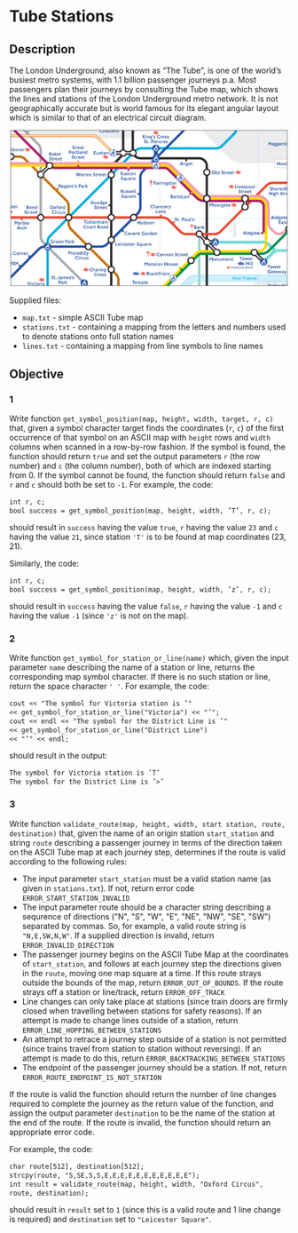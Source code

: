# Tube Stations

## Description
The London Underground, also known as “The Tube”, is one of the world’s busiest metro systems, with 1.1 billion passenger journeys p.a.
Most passengers plan their journeys by consulting the Tube map, which shows the lines and stations of the London Underground metro network. It is not geographically accurate but is world famous for its
elegant angular layout which is similar to that of an electrical circuit diagram.

<p align="center">
  <img width="500" src="figure.png">
</p>

Supplied files:
* `map.txt` - simple ASCII Tube map
* `stations.txt` - containing a mapping from the letters and numbers used to denote stations onto full station names
* `lines.txt` - containing a mapping from line symbols to line names

## Objective

### 1
Write function `get_symbol_position(map, height, width, target, r, c)` that, given a symbol character target finds the coordinates (`r`, `c`) of the first occurrence of that symbol on an ASCII map with `height` rows and `width` columns when scanned in a row-by-row fashion. If the symbol is found, the function should return `true` and set the output parameters `r` (the row number) and `c` (the column number), both of which are indexed starting from 0. If the symbol cannot be found, the function should return `false` and `r` and `c` should both be set to `-1`.
For example, the code:
```
int r, c;
bool success = get_symbol_position(map, height, width, ’T’, r, c);
```
should result in `success` having the value `true`, `r` having the value `23` and `c` having the value `21`, since station `'T'` is to be found at map coordinates (23, 21).

Similarly, the code:
```
int r, c;
bool success = get_symbol_position(map, height, width, ’z’, r, c);
```
should result in `success` having the value `false`, `r` having the value `-1` and `c` having the value `-1` (since `'z'` is not on the map).

### 2
Write function `get_symbol_for_station_or_line(name)` which, given the input parameter `name` describing the name of a station or line, returns the corresponding map symbol character. If there is no such station or line, return the space character `' '`.
For example, the code:
```
cout << "The symbol for Victoria station is ’"
<< get_symbol_for_station_or_line("Victoria") << "’";
cout << endl << "The symbol for the District Line is ’"
<< get_symbol_for_station_or_line("District Line")
<< "’" << endl;
```
should result in the output:
```
The symbol for Victoria station is ’T’
The symbol for the District Line is ’>’
```

### 3
Write function `validate_route(map, height, width, start station, route, destination)` that, given the name of an origin station `start_station` and string `route` describing a passenger journey in terms of the direction taken on the ASCII Tube map at each journey step, determines if the route is valid according to the following rules:
* The input parameter `start_station` must be a valid station name (as given in `stations.txt`). If not, return error code `ERROR_START_STATION_INVALID`
* The input parameter route should be a character string describing a sequrence of directions ("N", "S", "W", "E", "NE", "NW", "SE", "SW") separated by commas. So, for example, a valid route string is `"N,E,SW,N,W"`. If a supplied direction is invalid, return `ERROR_INVALID_DIRECTION`
* The passenger journey begins on the ASCII Tube Map at the coordinates of `start_station`, and follows at each journey step the directions given in the `route`, moving one map square at a time. If this route strays outside the bounds of the map, return `ERROR_OUT_OF_BOUNDS`. If the route strays off a station or line/track, return `ERROR_OFF_TRACK`
* Line changes can only take place at stations (since train doors are firmly closed when travelling between stations for safety reasons). If an attempt is made to change lines outside of a station, return `ERROR_LINE_HOPPING_BETWEEN_STATIONS`
* An attempt to retrace a journey step outside of a station is not permitted (since trains travel from station to station without reversing). If an attempt is made to do this, return `ERROR_BACKTRACKING_BETWEEN_STATIONS`
* The endpoint of the passenger journey should be a station. If not, return `ERROR_ROUTE_ENDPOINT_IS_NOT_STATION`

If the route is valid the function should return the number of line changes required to complete the journey as the return value of the function, and assign the output parameter `destination` to be the name of the station at the end of the route. If the route is invalid, the function should return an appropriate error code.

For example, the code:
```
char route[512], destination[512];
strcpy(route, "S,SE,S,S,E,E,E,E,E,E,E,E,E,E,E");
int result = validate_route(map, height, width, "Oxford Circus", route, destination);
```
should result in `result` set to `1` (since this is a valid route and 1 line change is required) and `destination` set to `"Leicester Square"`.